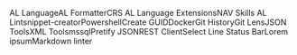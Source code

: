 AL LanguageAL FormatterCRS AL Language ExtensionsNAV Skills AL Lintsnippet-creatorPowershellCreate GUIDDockerGit HistoryGit LensJSON ToolsXML ToolsmssqlPretify JSONREST ClientSelect Line Status BarLorem ipsumMarkdown linter

